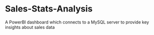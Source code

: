 # Sales-Stats-Analysis
A PowerBI dashboard which connects to a MySQL server to provide key insights about sales data
